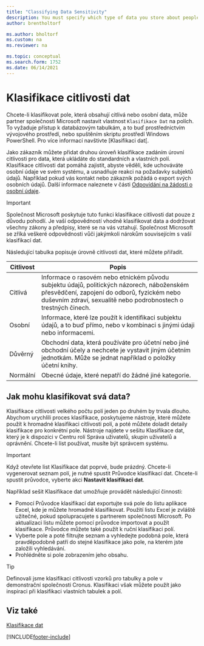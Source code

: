 ```yaml
---
title: "Classifying Data Sensitivity"
description: You must specify which type of data you store about people so that you can respond to data subject requests.
author: brentholtorf

ms.author: bholtorf
ms.custom: na
ms.reviewer: na

ms.topic: conceptual
ms.search.form: 1752
ms.date: 06/14/2021
---
```


# Klasifikace citlivosti dat
Chcete-li klasifikovat pole, která obsahují citlivá nebo osobní data, může partner společnosti Microsoft nastavit vlastnost ```Klasifikace Dat``` na polích. To vyžaduje přístup k databázovým tabulkám, a to buď prostřednictvím vývojového prostředí, nebo spuštěním skriptu prostředí Windows PowerShell. Pro více informací navštivte [Klasifikaci dat[.

Jako zákazník můžete přidat druhou úroveň klasifikace zadáním úrovní citlivosti pro data, která ukládáte do standardních a vlastních polí. Klasifikace citlivosti dat pomáhá zajistit, abyste věděli, kde uchováváte osobní údaje ve svém systému, a usnadňuje reakci na požadavky subjektů údajů. Například pokud vás kontakt nebo zákazník požádá o export svých osobních údajů. Další informace naleznete v části [Odpovídání na žádosti o osobní údaje](admin-responding-to-requests-about-personal-data.md).

> [!Important]
> Společnost Microsoft poskytuje tuto funkci klasifikace citlivosti dat pouze z důvodu pohodlí. Je vaší odpovědností vhodně klasifikovat data a dodržovat všechny zákony a předpisy, které se na vás vztahují. Společnost Microsoft se zříká veškeré odpovědnosti vůči jakýmkoli nárokům souvisejícím s vaší klasifikací dat.

Následující tabulka popisuje úrovně citlivosti dat, které můžete přiřadit.

| Citlivost | Popis |
|----|----|
| Citlivá | Informace o rasovém nebo etnickém původu subjektu údajů, politických názorech, náboženském přesvědčení, zapojení do odborů, fyzickém nebo duševním zdraví, sexualitě nebo podrobnostech o trestných činech. |
| Osobní | Informace, které lze použít k identifikaci subjektu údajů, a to buď přímo, nebo v kombinaci s jinými údaji nebo informacemi. |
| Důvěrný | Obchodní data, která používáte pro účetní nebo jiné obchodní účely a nechcete je vystavit jiným účetním jednotkám. Může se jednat například o položky účetní knihy. |
| Normální | Obecné údaje, které nepatří do žádné jiné kategorie. |

## Jak mohu klasifikovat svá data?
Klasifikace citlivosti velkého počtu polí jeden po druhém by trvala dlouho. Abychom urychlili proces klasifikace, poskytujeme nástroje, které můžete použít k hromadné klasifikaci citlivosti polí, a poté můžete doladit detaily klasifikace pro konkrétní pole. Nástroje najdete v sešitu Klasifikace dat, který je k dispozici v Centru rolí Správa uživatelů, skupin uživatelů a oprávnění. Chcete-li list používat, musíte být správcem systému.

> [!Important]
> Když otevřete list Klasifikace dat poprvé, bude prázdný. Chcete-li vygenerovat seznam polí, je nutné spustit Průvodce klasifikací dat. Chcete-li spustit průvodce, vyberte akci **Nastavit klasifikaci dat**.

Například sešit Klasifikace dat umožňuje provádět následující činnosti:

* Pomocí Průvodce klasifikací dat exportujte svá pole do listu aplikace Excel, kde je můžete hromadně klasifikovat. Použití listu Excel je zvláště užitečné, pokud spolupracujete s partnerem společnosti Microsoft. Po aktualizaci listu můžete pomocí průvodce importovat a použít klasifikace. Průvodce můžete také použít k ruční klasifikaci polí.
* Vyberte pole a poté filtrujte seznam a vyhledejte podobná pole, která pravděpodobně patří do stejné klasifikace jako pole, na kterém jste založili vyhledávání.
* Prohlédněte si pole zobrazením jeho obsahu.

> [!Tip]
> Definovali jsme klasifikaci citlivosti vzorků pro tabulky a pole v demonstrační společnosti Cronus. Klasifikaci však můžete použít jako inspiraci při klasifikaci vlastních tabulek a polí.

## Viz také

[Klasifikace dat](/dynamics365/business-central/dev-itpro/developer/devenv-classifying-data)


[!INCLUDE[footer-include](includes/footer-banner.md)]